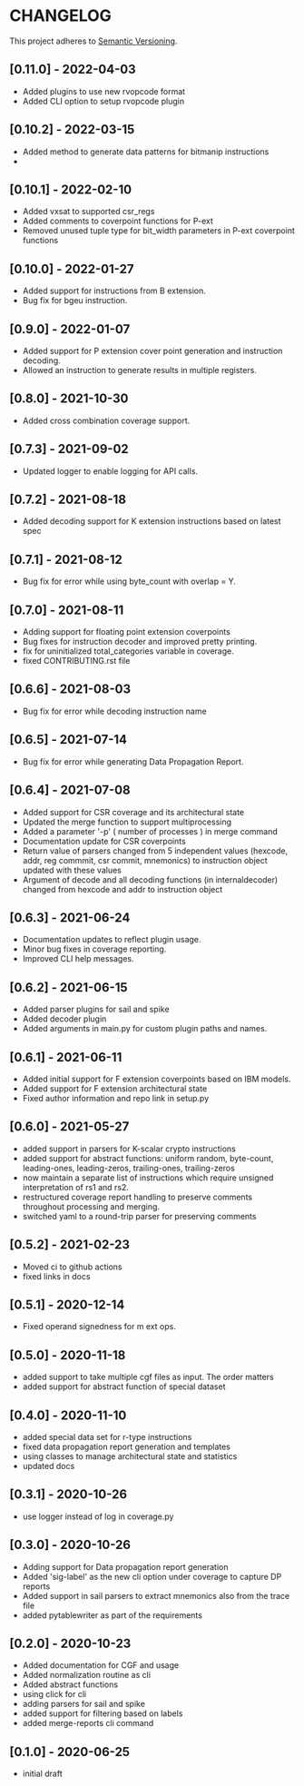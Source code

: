 # CHANGELOG

This project adheres to [Semantic Versioning](https://semver.org/spec/v2.0.0.html).

## [0.11.0] - 2022-04-03
- Added plugins to use new rvopcode format
- Added CLI option to setup rvopcode plugin

## [0.10.2] - 2022-03-15
- Added method to generate data patterns for bitmanip instructions
-
## [0.10.1] - 2022-02-10
- Added vxsat to supported csr_regs
- Added comments to coverpoint functions for P-ext
- Removed unused tuple type for bit_width parameters in P-ext coverpoint functions

## [0.10.0] - 2022-01-27
- Added support for instructions from B extension.
- Bug fix for bgeu instruction.

## [0.9.0] - 2022-01-07
- Added support for P extension cover point generation and instruction decoding.
- Allowed an instruction to generate results in multiple registers.

## [0.8.0] - 2021-10-30
- Added cross combination coverage support.

## [0.7.3] - 2021-09-02
- Updated logger to enable logging for API calls.

## [0.7.2] - 2021-08-18
- Added decoding support for K extension instructions based on latest spec

## [0.7.1] - 2021-08-12
- Bug fix for error while using byte_count with overlap = Y.

## [0.7.0] - 2021-08-11
- Adding support for floating point extension coverpoints
- Bug fixes for instruction decoder and improved pretty printing.
- fix for uninitialized total_categories variable in coverage.
- fixed CONTRIBUTING.rst file

## [0.6.6] - 2021-08-03
- Bug fix for error while decoding instruction name

## [0.6.5] - 2021-07-14
- Bug fix for error while generating Data Propagation Report.

## [0.6.4] - 2021-07-08
- Added support for CSR coverage and its architectural state
- Updated the merge function to support multiprocessing 
- Added a parameter '-p' ( number of processes ) in merge command 
- Documentation update for CSR coverpoints
- Return value of parsers changed from 5 independent values (hexcode, addr, reg commmit, csr commit, mnemonics) to instruction object updated with these values
- Argument of decode and all decoding functions (in internaldecoder) changed from hexcode and addr to instruction object

## [0.6.3] - 2021-06-24
- Documentation updates to reflect plugin usage.
- Minor bug fixes in coverage reporting.
- Improved CLI help messages.

## [0.6.2] - 2021-06-15
- Added parser plugins for sail and spike 
- Added decoder plugin
- Added arguments in main.py for custom plugin paths and names.

## [0.6.1] - 2021-06-11
- Added initial support for F extension coverpoints based on IBM models.
- Added support for F extension architectural state
- Fixed author information and repo link in setup.py

## [0.6.0] - 2021-05-27
- added support in parsers for K-scalar crypto instructions
- added support for abstract functions: uniform random, byte-count, leading-ones, leading-zeros,
  trailing-ones, trailing-zeros
- now maintain a separate list of instructions which require unsigned interpretation of rs1 and rs2.
- restructured coverage report handling to preserve comments throughout processing and merging.
- switched yaml to a round-trip parser for preserving comments

## [0.5.2] - 2021-02-23
- Moved ci to github actions
- fixed links in docs

## [0.5.1] - 2020-12-14
- Fixed operand signedness for m ext ops.

## [0.5.0] - 2020-11-18
- added support to take multiple cgf files as input. The order matters
- added support for abstract function of special dataset 

## [0.4.0] - 2020-11-10
- added special data set for r-type instructions
- fixed data propagation report generation and templates
- using classes to manage architectural state and statistics
- updated docs

## [0.3.1] - 2020-10-26
  - use logger instead of log in coverage.py


## [0.3.0] - 2020-10-26
- Adding support for Data propagation report generation
- Added 'sig-label' as the new cli option under coverage to capture DP reports
- Added support in sail parsers to extract mnemonics also from the trace file
- added pytablewriter as part of the requirements

## [0.2.0] - 2020-10-23
- Added documentation for CGF and usage
- Added normalization routine as cli
- Added abstract functions
- using click for cli
- adding parsers for sail and spike
- added support for filtering based on labels
- added merge-reports cli command


## [0.1.0] - 2020-06-25
- initial draft
